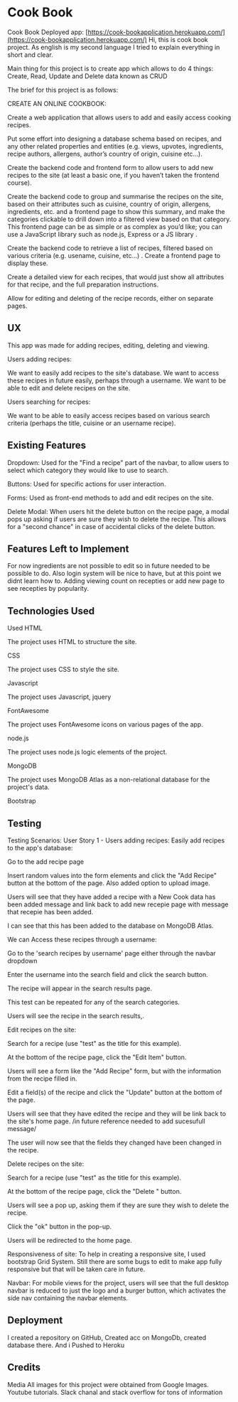

# Cook Book
Cook Book Deployed app: [https://cook-bookapplication.herokuapp.com/](https://cook-bookapplication.herokuapp.com/)
Hi, this is cook book project.
As english is my second language I tried to explain everything in short and clear.

Main thing for this project is to create app which allows to do 4 things:
Create, Read, Update and Delete data known as CRUD

The brief for this project is as follows:

CREATE AN ONLINE COOKBOOK:

Create a web application that allows users to add and easily access cooking recipes.

Put some effort into designing a database schema based on recipes, and any other related properties and entities (e.g. views, upvotes, ingredients, recipe authors, allergens, author’s country of origin, cuisine etc…).

Create the backend code and frontend form to allow users to add new recipes to the site (at least a basic one, if you haven’t taken the frontend course).

Create the backend code to group and summarise the recipes on the site, based on their attributes such as cuisine, country of origin, allergens, ingredients, etc. and a frontend page to show this summary, and make the categories clickable to drill down into a filtered view based on that category. This frontend page can be as simple or as complex as you’d like; you can use a JavaScript library such as node.js, Express or a JS library .

Create the backend code to retrieve a list of recipes, filtered based on various criteria (e.g. usename, cuisine, etc…) . Create a frontend page to display these.

Create a detailed view for each recipes, that would just show all attributes for that recipe, and the full preparation instructions.

Allow for editing and deleting of the recipe records, either on separate pages.

## UX

This app was made for adding recipes, editing, deleting and viewing.

Users adding recipes:

We want to easily add recipes to the site's database. We want to access these recipes in future easily, perhaps through a username.  We want to be able to edit and delete recipes on the site. 

Users searching for recipes:

We want to be able to easily access recipes based on various search criteria (perhaps the title, cuisine or an username recipe). 



##  Existing Features


Dropdown: Used for the "Find a recipe" part of the navbar, to allow users to select which category they would like to use to search.

Buttons: Used for specific actions for user interaction.

Forms: Used as front-end methods to add and edit recipes on the site.

Delete Modal: When users hit the delete button on the recipe page, a modal pops up asking if users are sure they wish to delete the recipe. This allows for a "second chance" in case of accidental clicks of the delete button.

##  Features Left to Implement


For now  ingredients are not possible to edit so in future needed to be possible to do.
Also login system will be nice to have, but at this point we didnt learn how to.
Adding viewing count on recepties or add new page to see recepties by popularity. 


## Technologies Used

Used HTML

The project uses HTML to structure the site.

CSS

The project uses CSS to style the site.

Javascript

The project uses Javascript, jquery 

FontAwesome

The project uses FontAwesome icons on various pages of the app.

node.js

The project uses node.js logic elements of the project.


MongoDB

The project uses MongoDB Atlas as a non-relational database for the project's data.

Bootstrap

## Testing


Testing Scenarios: User Story 1 - Users adding recipes: Easily add recipes to the app's database:

Go to the add recipe page 

Insert random values into the form elements and click the "Add Recipe" button at the bottom of the page. Also added option to upload image.

Users will see that they have added a recipe with a New Cook data has been added message and link back to add new recepie page with message that recepie has been added.

I can see that this has been added to the database on MongoDB Atlas.

We can Access these recipes  through a username:


Go to the 'search recipes by username' page either through the navbar dropdown

Enter the username into the search field and click the search button.

The recipe will appear in the search results page.

This test can be repeated for any of the search categories.

Users will see the recipe in the search results,.

Edit recipes on the site:

Search for a recipe (use "test" as the title for this example).


At the bottom of the recipe page, click the "Edit Item" button.

Users will see a form like the "Add Recipe" form, but with the information from the recipe filled in.

Edit a field(s) of the recipe and click the "Update" button at the bottom of the page.

Users will see that they have edited the recipe and they will be link back to the site's home page. /in future reference needed to add sucesufull message/

The user will now see that the fields they changed have been changed in the recipe. 

Delete recipes on the site:

Search for a recipe (use "test" as the title for this example).

At the bottom of the recipe page, click the "Delete " button.

Users will see a  pop up, asking them if they are sure they wish to delete the recipe.

Click the "ok" button in the pop-up.

Users will be redirected to the home page.


Responsiveness of site: To help in creating a responsive site, I used bootstrap Grid System.  Still there are some bugs to edit to make app fully responsive but that 
will be taken care in future.

Navbar: For mobile views for the project, users will see that the full desktop navbar is reduced to just the logo and a burger button, which activates the side nav containing the navbar elements.




## Deployment

I created a repository on GitHub,
Created acc on MongoDb, created database there.
And i Pushed to Heroku

## Credits

Media All images for this project were obtained from Google Images.
Youtube tutorials.
Slack chanal
and stack overflow for tons of information
